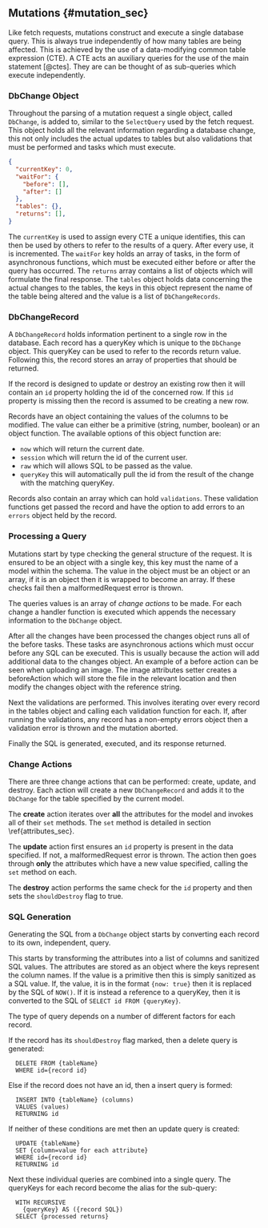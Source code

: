 ## Mutations {#mutation_sec}

Like fetch requests, mutations construct and execute a single database query. This is always true independently of how many tables are being affected. This is achieved by the use of a data-modifying common table expression (CTE). A CTE acts an auxiliary queries for the use of the main statement [@ctes]. They are can be thought of as sub-queries which execute independently.

### DbChange Object

Throughout the parsing of a mutation request a single object, called `DbChange`, is added to, similar to the `SelectQuery` used by the fetch request. This object holds all the relevant information regarding a database change, this not only includes the actual updates to tables but also validations that must be performed and tasks which must execute.

```{.json caption="An empty changes object."}
{
  "currentKey": 0,
  "waitFor": {
    "before": [],
    "after": []
  },
  "tables": {},
  "returns": [],
}
```

The `currentKey` is used to assign every CTE a unique identifies, this can then be used by others to refer to the results of a query. After every use, it is incremented.
The `waitFor` key holds an array of tasks, in the form of asynchronous functions, which must be executed either before or after the query has occurred.
The `returns` array contains a list of objects which will formulate the final response.
The `tables` object holds data concerning the actual changes to the tables, the keys in this object represent the name of the table being altered and the value is a list of `DbChangeRecords`.

### DbChangeRecord

A `DbChangeRecord` holds information pertinent to a single row in the database. Each record has a queryKey which is unique to the `DbChange` object. This queryKey can be used to refer to the records return value. Following this, the record stores an array of properties that should be returned.

If the record is designed to update or destroy an existing row then it will contain an `id` property holding the id of the concerned row. If this `id` property is missing then the record is assumed to be creating a new row.

Records have an object containing the values of the columns to be modified. The value can either be a primitive (string, number, boolean) or an object function. The available options of this object function are:

- `now` which will return the current date.
- `session` which will return the id of the current user.
- `raw` which will allows SQL to be passed as the value.
- `queryKey` this will automatically pull the id from the result of the change with the matching queryKey.

Records also contain an array which can hold `validations`. These validation functions get passed the record and have the option to add errors to an `errors` object held by the record.

### Processing a Query

Mutations start by type checking the general structure of the request. It is ensured to be an object with a single key, this key must the name of a model within the schema. The value in the object must be an object or an array, if it is an object then it is wrapped to become an array. If these checks fail then a malformedRequest error is thrown.

The queries values is an array of _change actions_ to be made. For each change a handler function is executed which appends the necessary information to the `DbChange` object.

After all the changes have been processed the changes object runs all of the before tasks. These tasks are asynchronous actions which must occur before any SQL can be executed. This is usually because the action will add additional data to the changes object. An example of a before action can be seen when uploading an image. The image attributes setter creates a beforeAction which will store the file in the relevant location and then modify the changes object with the reference string.

Next the validations are performed. This involves iterating over every record in the tables object and calling each validation function for each. If, after running the validations, any record has a non-empty errors object then a validation error is thrown and the mutation aborted.

Finally the SQL is generated, executed, and its response returned.

### Change Actions

There are three change actions that can be performed: create, update, and destroy. Each action will create a new `DbChangeRecord` and adds it to the `DbChange` for the table specified by the current model.

The **create** action iterates over **all** the attributes for the model and invokes all of their `set` methods. The `set` method is detailed in section \ref{attributes_sec}.

The **update** action first ensures an `id` property is present in the data specified. If not, a malformedRequest error is thrown. The action then goes through **only** the attributes which have a new value specified, calling the `set` method on each.

The **destroy** action performs the same check for the `id` property and then sets the `shouldDestroy` flag to true.

### SQL Generation

Generating the SQL from a `DbChange` object starts by converting each record to its own, independent, query.

This starts by transforming the attributes into a list of columns and sanitized SQL values. The attributes are stored as an object where the keys represent the column names. If the value is a primitive then this is simply sanitized as a SQL value. If, the value, it is in the format `{now: true}` then it is replaced by the SQL of `NOW()`. If it is instead a reference to a queryKey, then it is converted to the SQL of `SELECT id FROM {queryKey}`.

The type of query depends on a number of different factors for each record.

If the record has its `shouldDestroy` flag marked, then a delete query is generated:

```{.sql}
  DELETE FROM {tableName}
  WHERE id={record id}
```

Else if the record does not have an id, then a insert query is formed:

```{.sql}
  INSERT INTO {tableName} (columns)
  VALUES (values)
  RETURNING id
```

If neither of these conditions are met then an update query is created:

```{.sql}
  UPDATE {tableName}
  SET {column=value for each attribute}
  WHERE id={record id}
  RETURNING id
```

Next these individual queries are combined into a single query. The queryKeys for each record become the alias for the sub-query:

```{.sql}
  WITH RECURSIVE
    {queryKey} AS ({record SQL})
  SELECT {processed returns}
```
